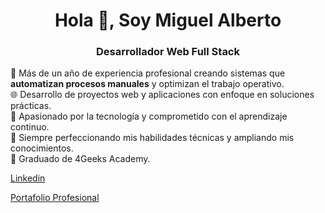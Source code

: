 <h1 align="center">Hola 👋, Soy Miguel Alberto</h1>
<h3 align="center">Desarrollador Web Full Stack</h3>

🧠 Más de un año de experiencia profesional creando sistemas que **automatizan procesos manuales** y optimizan el trabajo operativo. </br>
🌐 Desarrollo de proyectos web y aplicaciones con enfoque en soluciones prácticas.  </br>
🔧 Apasionado por la tecnología y comprometido con el aprendizaje continuo.  </br>
🌱 Siempre perfeccionando mis habilidades técnicas y ampliando mis conocimientos.  </br>
💼 Graduado de 4Geeks Academy.  </br>

<a href="https://linkedin.com/in/miguel-alberto-ordonez" target="blank">Linkedin</a>

<a href="https://portafolio-web-miguel-alberto.vercel.app/" target="blank">Portafolio Profesional</a>
